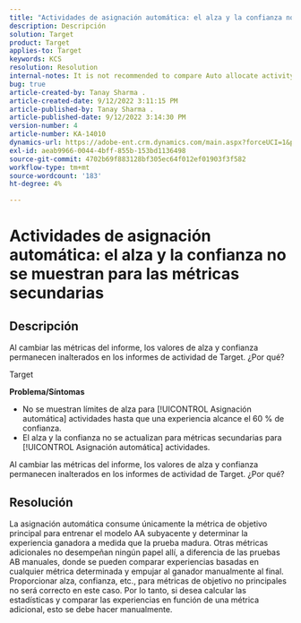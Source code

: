 ```yaml
---
title: "Actividades de asignación automática: el alza y la confianza no se muestran para las métricas secundarias"
description: Descripción
solution: Target
product: Target
applies-to: Target
keywords: KCS
resolution: Resolution
internal-notes: It is not recommended to compare Auto allocate activity report from Target classic because the Target classic UI does not support auto allocate reporting.
bug: true
article-created-by: Tanay Sharma .
article-created-date: 9/12/2022 3:11:15 PM
article-published-by: Tanay Sharma .
article-published-date: 9/12/2022 3:14:30 PM
version-number: 4
article-number: KA-14010
dynamics-url: https://adobe-ent.crm.dynamics.com/main.aspx?forceUCI=1&pagetype=entityrecord&etn=knowledgearticle&id=09ca1c1f-ad32-ed11-9db1-002248086735
exl-id: aeab9966-0044-4bff-855b-153bd1136498
source-git-commit: 4702b69f883128bf305ec64f012ef01903f3f582
workflow-type: tm+mt
source-wordcount: '183'
ht-degree: 4%

---
```


# Actividades de asignación automática: el alza y la confianza no se muestran para las métricas secundarias

## Descripción


Al cambiar las métricas del informe, los valores de alza y confianza permanecen inalterados en los informes de actividad de Target. ¿Por qué?


Target



<b>Problema/Síntomas</b>

- No se muestran límites de alza para [!UICONTROL Asignación automática] actividades hasta que una experiencia alcance el 60 % de confianza.
- El alza y la confianza no se actualizan para métricas secundarias para [!UICONTROL Asignación automática] actividades.


Al cambiar las métricas del informe, los valores de alza y confianza permanecen inalterados en los informes de actividad de Target. ¿Por qué?


## Resolución




La asignación automática consume únicamente la métrica de objetivo principal para entrenar el modelo AA subyacente y determinar la experiencia ganadora a medida que la prueba madura. Otras métricas adicionales no desempeñan ningún papel allí, a diferencia de las pruebas AB manuales, donde se pueden comparar experiencias basadas en cualquier métrica determinada y empujar al ganador manualmente al final. Proporcionar alza, confianza, etc., para métricas de objetivo no principales no será correcto en este caso. Por lo tanto, si desea calcular las estadísticas y comparar las experiencias en función de una métrica adicional, esto se debe hacer manualmente.
